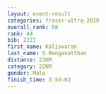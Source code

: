 ```yaml
---
layout: event-result 
categories: fraser-ultra-2019 
overall_rank: 58
rank: 44
bib: 2221
first_name: Kaliswaran
last_name: S Renganatthan
distance: 22KM
category: 22KM
gender: Male
finish_time: 3-53-02
---
```

